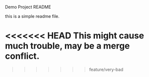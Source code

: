 Demo Project README

this is a simple readme file.

<<<<<<< HEAD
This might cause much trouble, may be a merge conflict.
=======

>>>>>>> feature/very-bad
